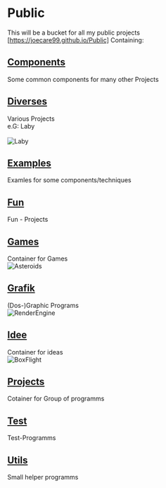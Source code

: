 # Public
This will be a bucket for all my public projects
[https://joecare99.github.io/Public]
Containing: 
## [Components](https://github.com/joecare99/Public/tree/master/Components)
Some common components for many other Projects<br/>

## [Diverses](https://github.com/joecare99/Public/tree/master/Diverses)
Various Projects<br/>e.G: Laby<br/>  
![Laby](https://joecare99.github.io/Public/images/Laby_300x200_sml.png)

## [Examples](https://github.com/joecare99/Public/tree/master/Examples)
Examles for some components/techniques<br/>

## [Fun](https://github.com/joecare99/Public/tree/master/Fun)
Fun - Projects<br/>

## [Games](https://github.com/joecare99/Public/tree/master/Games)
Container for Games<br/>
![Asteroids](https://joecare99.github.io/Public/images/Asteroids.png)

## [Grafik](https://github.com/joecare99/Public/tree/master/Grafik)
(Dos-)Graphic Programs<br/>
![RenderEngine](https://joecare99.github.io/Public/images/TestShowScene5_sml.png)

## [Idee](https://github.com/joecare99/Public/tree/master/idee)
Container for ideas<br/>
![BoxFlight](https://joecare99.github.io/Public/images/BoxFlight.png)

## [Projects](https://github.com/joecare99/Public/tree/master/Projects)
Cotainer for Group of programms<br/>

## [Test](https://github.com/joecare99/Public/tree/master/Test)
Test-Programms<br/>

## [Utils](https://github.com/joecare99/Public/tree/master/Utils)
Small helper programms<br/>  



